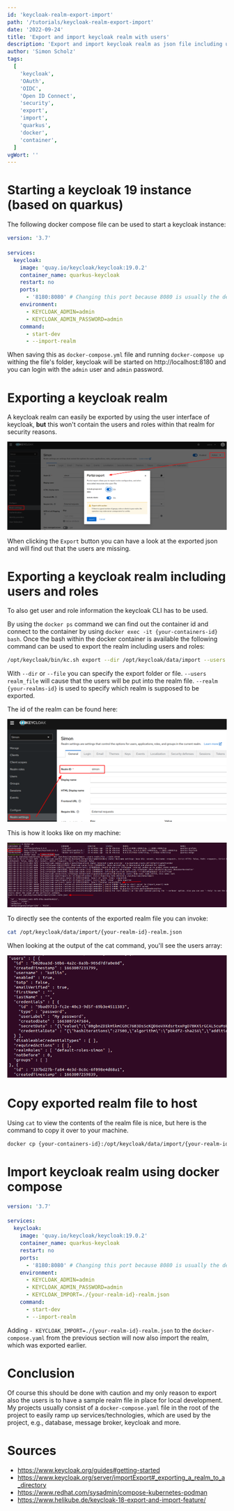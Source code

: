 ```yaml
---
id: 'keycloak-realm-export-import'
path: '/tutorials/keycloak-realm-export-import'
date: '2022-09-24'
title: 'Export and import keycloak realm with users'
description: 'Export and import keycloak realm as json file including users and roles'
author: 'Simon Scholz'
tags:
  [
    'keycloak',
    'OAuth',
    'OIDC',
    'Open ID Connect',
    'security',
    'export',
    'import',
    'quarkus',
    'docker',
    'container',
  ]
vgWort: ''
---
```


# Starting a keycloak 19 instance (based on quarkus)

The following docker compose file can be used to start a keycloak instance:

```yaml
version: '3.7'

services:
  keycloak:
    image: 'quay.io/keycloak/keycloak:19.0.2'
    container_name: quarkus-keycloak
    restart: no
    ports:
      - '8180:8080' # Changing this port because 8080 is usually the default for the quarkus app
    environment:
      - KEYCLOAK_ADMIN=admin
      - KEYCLOAK_ADMIN_PASSWORD=admin
    command:
      - start-dev
      - --import-realm
```

When saving this as `docker-compose.yml` file and running `docker-compose up` withing the file's folder,
keycloak will be started on http://localhost:8180 and you can login with the `admin` user and `admin` password.

# Exporting a keycloak realm

A keycloak realm can easily be exported by using the user interface of keycloak,
**but** this won't contain the users and roles within that realm for security reasons.

![Partial Realm Export](./partial-realm-export.png)

When clicking the `Export` button you can have a look at the exported json and will find out that the users are missing.

# Exporting a keycloak realm including users and roles

To also get user and role information the keycloak CLI has to be used.

By using the `docker ps` command we can find out the container id and connect to the container by using `docker exec -it {your-containers-id} bash`.
Once the bash within the docker container is available the following command can be used to export the realm including users and roles:

```bash
/opt/keycloak/bin/kc.sh export --dir /opt/keycloak/data/import --users realm_file --realm {your-realms-id}
```

With `--dir` or `--file` you can specify the export folder or file.
`--users realm_file` will cause that the users will be put into the realm file.
`--realm {your-realms-id}` is used to specify which realm is supposed to be exported.

The id of the realm can be found here:

![Realm Id](./realm-id.png)

This is how it looks like on my machine:

![Example of the commands](./terminal-exporting-realm.png)

To directly see the contents of the exported realm file you can invoke:

```bash
cat /opt/keycloak/data/import/{your-realm-id}-realm.json
```

When looking at the output of the cat command, you'll see the users array:

![Cat output of realm](./terminal-cat-output.png)

# Copy exported realm file to host

Using `cat` to view the contents of the realm file is nice, but here is the command to copy it over to your machine.

```bash
docker cp {your-containers-id}:/opt/keycloak/data/import/{your-realm-id}-realm.json /{your-desired-location-on-host}
```

# Import keycloak realm using docker compose

```yaml
version: '3.7'

services:
  keycloak:
    image: 'quay.io/keycloak/keycloak:19.0.2'
    container_name: quarkus-keycloak
    restart: no
    ports:
      - '8180:8080' # Changing this port because 8080 is usually the default for the quarkus app
    environment:
      - KEYCLOAK_ADMIN=admin
      - KEYCLOAK_ADMIN_PASSWORD=admin
      - KEYCLOAK_IMPORT=./{your-realm-id}-realm.json
    command:
      - start-dev
      - --import-realm
```

Adding `- KEYCLOAK_IMPORT=./{your-realm-id}-realm.json` to the `docker-compose.yaml` from the previous section will now also import the realm,
which was exported earlier.

# Conclusion

Of course this should be done with caution and my only reason to export also the users is to have a sample realm file in place for local development.
My projects usually consist of a `docker-compose.yaml` file in the root of the project to easily ramp up services/technologies, which are used by the project, e.g., database, message broker, keycloak and more.

# Sources

- https://www.keycloak.org/guides#getting-started
- https://www.keycloak.org/server/importExport#_exporting_a_realm_to_a_directory
- https://www.redhat.com/sysadmin/compose-kubernetes-podman
- https://www.helikube.de/keycloak-18-export-and-import-feature/
